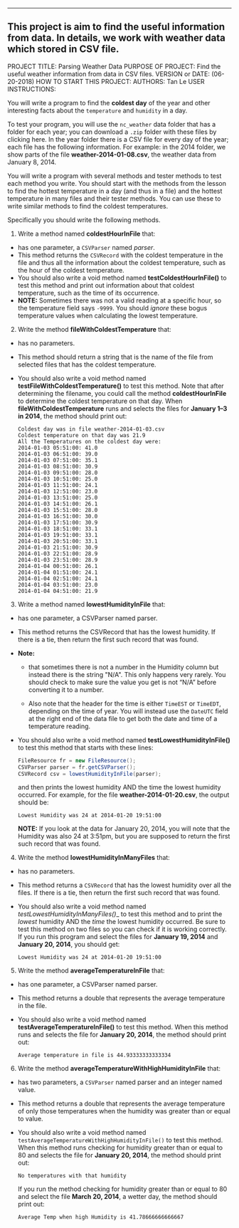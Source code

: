 ------------------------------------------------------------------------
This project is aim to find the useful information from data.
In details, we work with weather data which stored in CSV file.
------------------------------------------------------------------------

PROJECT TITLE: Parsing Weather Data
PURPOSE OF PROJECT: Find the useful weather information from data in CSV files.
VERSION or DATE: (06-20-2018)
HOW TO START THIS PROJECT:
AUTHORS: Tan Le
USER INSTRUCTIONS:

You will write a program to find the __coldest day__ of the year and other interesting facts about the `temperature` and `humidity` in a day.

To test your program, you will use the `nc_weather` data folder that has a folder for each year; you can download a `.zip` folder with these files by clicking here. In the year folder there is a CSV file for every day of the year; each file has the following information. For example: in the 2014 folder, we show parts of the file __weather-2014-01-08.csv__, the weather data from January 8, 2014.

You will write a program with several methods and tester methods to test each method you write. You should start with the methods from the lesson to find the hottest temperature in a day (and thus in a file) and the hottest temperature in many files and their tester methods. You can use these to write similar methods to find the coldest temperatures.

Specifically you should write the following methods.

1. Write a method named __coldestHourInFile__ that:
- has one parameter, a `CSVParser` named _parser_.
- This method returns the `CSVRecord` with the coldest temperature in the file and thus all the information about the coldest temperature, such as the hour of the coldest temperature.
- You should also write a void method named __testColdestHourInFile()__ to test this method and print out information about that coldest temperature, such as the time of its occurrence.
- __NOTE:__ Sometimes there was not a valid reading at a specific hour, so the temperature field says `-9999`. You should _ignore_ these bogus temperature values when calculating the lowest temperature.

2. Write the method __fileWithColdestTemperature__ that:
- has no parameters.
- This method should return a string that is the name of the file from selected files that has the coldest temperature.
- You should also write a void method named __testFileWithColdestTemperature()__ to test this method. Note that after determining the filename, you could call the method __coldestHourInFile__ to determine the coldest temperature on that day. When __fileWithColdestTemperature__ runs and selects the files for __January 1–3 in 2014__, the method should print out:

    ```text
    Coldest day was in file weather-2014-01-03.csv
    Coldest temperature on that day was 21.9
    All the Temperatures on the coldest day were:
    2014-01-03 05:51:00: 41.0
    2014-01-03 06:51:00: 39.0
    2014-01-03 07:51:00: 35.1
    2014-01-03 08:51:00: 30.9
    2014-01-03 09:51:00: 28.0
    2014-01-03 10:51:00: 25.0
    2014-01-03 11:51:00: 24.1
    2014-01-03 12:51:00: 23.0
    2014-01-03 13:51:00: 25.0
    2014-01-03 14:51:00: 26.1
    2014-01-03 15:51:00: 28.0
    2014-01-03 16:51:00: 30.0
    2014-01-03 17:51:00: 30.9
    2014-01-03 18:51:00: 33.1
    2014-01-03 19:51:00: 33.1
    2014-01-03 20:51:00: 33.1
    2014-01-03 21:51:00: 30.9
    2014-01-03 22:51:00: 28.9
    2014-01-03 23:51:00: 28.9
    2014-01-04 00:51:00: 26.1
    2014-01-04 01:51:00: 24.1
    2014-01-04 02:51:00: 24.1
    2014-01-04 03:51:00: 23.0
    2014-01-04 04:51:00: 21.9
    ```

3. Write a method named __lowestHumidityInFile__ that:
- has one parameter, a CSVParser named parser.
- This method returns the CSVRecord that has the lowest humidity. If there is a tie, then return the first such record that was found.
- __Note:__
  - that sometimes there is not a number in the Humidity column but instead there is the string "N/A". This only happens very rarely. You should check to make sure the value you get is not “N/A” before converting it to a number.

  - Also note that the header for the time is either `TimeEST` or `TimeEDT`, depending on the time of year. You will instead use the `DateUTC` field at the right end of the data file to get both the date and time of a temperature reading.

- You should also write a void method named __testLowestHumidityInFile()__ to test this method that starts with these lines:

    ```java
    FileResource fr = new FileResource();
    CSVParser parser = fr.getCSVParser();
    CSVRecord csv = lowestHumidityInFile(parser);
    ```

    and then prints the lowest humidity AND the time the lowest humidity occurred. For example, for the file __weather-2014-01-20.csv__, the output should be:

    ```text
    Lowest Humidity was 24 at 2014-01-20 19:51:00
    ```

    __NOTE:__ If you look at the data for January 20, 2014, you will note that the Humidity was also 24 at 3:51pm, but you are supposed to return the first such record that was found.

4. Write the method __lowestHumidityInManyFiles__ that:
- has no parameters.
- This method returns a `CSVRecord` that has the lowest humidity over all the files. If there is a tie, then return the first such record that was found.
- You should also write a void method named _testLowestHumidityInManyFiles()__ to test this method and to print the _lowest_ humidity AND the _time_ the lowest humidity occurred. Be sure to test this method on two files so you can check if it is working correctly. If you run this program and select the files for __January 19, 2014__ and __January 20, 2014__, you should get:

    ```text
    Lowest Humidity was 24 at 2014-01-20 19:51:00
    ```

5. Write the method __averageTemperatureInFile__ that:
- has one parameter, a CSVParser named parser.
- This method returns a double that represents the average temperature in the file.
- You should also write a void method named __testAverageTemperatureInFile()__ to test this method. When this method runs and selects the file for __January 20, 2014__, the method should print out:

    ```text
    Average temperature in file is 44.93333333333334
    ```

6. Write the method __averageTemperatureWithHighHumidityInFile__ that:
- has two parameters, a `CSVParser` named parser and an integer named value.
- This method returns a double that represents the average temperature of only those temperatures when the humidity was greater than or equal to value.
- You should also write a void method named `testAverageTemperatureWithHighHumidityInFile()` to test this method. When this method runs checking for humidity greater than or equal to 80 and selects the file for __January 20, 2014__, the method should print out:

    ```text
    No temperatures with that humidity
    ```

    If you run the method checking for humidity greater than or equal to 80 and select the file __March 20, 2014__, a wetter day, the method should print out:

    ```text
    Average Temp when high Humidity is 41.78666666666667
    ```
